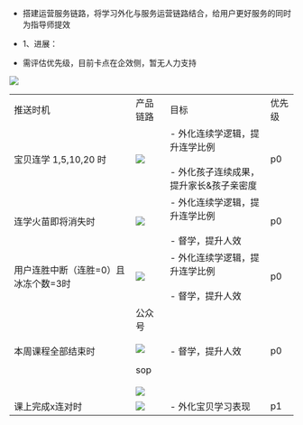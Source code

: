 - 搭建运营服务链路，将学习外化与服务运营链路结合，给用户更好服务的同时为指导师提效
    

- 1、进展：
    

- 需评估优先级，目前卡点在企效侧，暂无人力支持
    

![](https://static.dingtalk.com/media/lALPM3HpLVcd2OnNA4bNB7w_1980_902.png_810x10000.jpg?bizType=report)

|   |   |   |   |
|---|---|---|---|
|推送时机|产品链路|目标|优先级|
|宝贝连学 1,5,10,20 时|![](https://static.dingtalk.com/media/lALPM2rOMBE0jD3NLRjNK5A_11152_11544.png?bizType=report)|- 外化连续学逻辑，提升连学比例<br>    <br>- 外化孩子连续成果，提升家长&孩子亲密度|p0|
|连学火苗即将消失时|![](https://static.dingtalk.com/media/lALPD1W_9pEweVTNLRjNK5A_11152_11544.png?bizType=report)|- 外化连续学逻辑，提升连学比例<br>    <br>- 督学，提升人效|p0|
|用户连胜中断（连胜=0）且冰冻个数=3时|![](https://static.dingtalk.com/media/lALPD2P18SRK1_3NLRjNK5A_11152_11544.png?bizType=report)|- 外化连续学逻辑，提升连学比例<br>    <br>- 督学，提升人效|p0|
|本周课程全部结束时|公众号<br><br>![](https://static.dingtalk.com/media/lALPD1lNdTX3W3vNLRjNLfs_11771_11544.png?bizType=report)<br><br>sop<br><br>![](https://static.dingtalk.com/media/lALPM2OzMsenjDzNLRjNLfs_11771_11544.png?bizType=report)|- 督学，提升人效|p0|
|课上完成x连对时|![](https://static.dingtalk.com/media/lALPD2P18SRKgOHNLRjNK5A_11152_11544.png?bizType=report)|- 外化宝贝学习表现|p1|


    